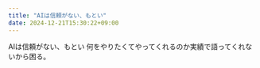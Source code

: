 ```yaml
---
title: "AIは信頼がない、もとい"
date: 2024-12-21T15:30:22+09:00
---
```

AIは信頼がない、もとい
何をやりたくてやってくれるのか実績で語ってくれないから困る。
